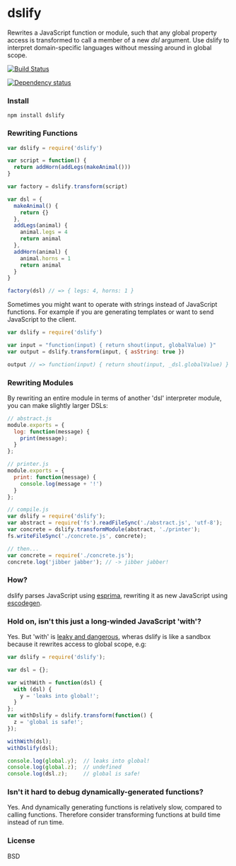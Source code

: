 # dslify

Rewrites a JavaScript function or module, such that any global property access
is transformed to call a member of a new _dsl_ argument. Use dslify to interpret
domain-specific languages without messing around in global scope.

[![Build Status](https://secure.travis-ci.org/featurist/dslify.png?branch=master)](http://travis-ci.org/featurist/dslify)

[![Dependency status](https://david-dm.org/featurist/dslify.png)](https://david-dm.org/featurist/dslify)

### Install

    npm install dslify

### Rewriting Functions

```js
var dslify = require('dslify')

var script = function() {
  return addHorn(addLegs(makeAnimal()))
}

var factory = dslify.transform(script)

var dsl = {
  makeAnimal() {
    return {}
  },
  addLegs(animal) {
    animal.legs = 4
    return animal
  },
  addHorn(animal) {
    animal.horns = 1
    return animal
  }
}

factory(dsl) // => { legs: 4, horns: 1 }
```

Sometimes you might want to operate with strings instead of JavaScript functions. For
example if you are generating templates or want to send JavaScript to the client.

```js
var dslify = require('dslify')

var input = "function(input) { return shout(input, globalValue) }"
var output = dslify.transform(input, { asString: true })

output // => function(input) { return shout(input, _dsl.globalValue) }
```

### Rewriting Modules

By rewriting an entire module in terms of another 'dsl' interpreter module, you
can make slightly larger DSLs:

```js
// abstract.js
module.exports = {
  log: function(message) {
    print(message);
  }
};

// printer.js
module.exports = {
  print: function(message) {
    console.log(message + '!')
  }
};

// compile.js
var dslify = require('dslify');
var abstract = require('fs').readFileSync('./abstract.js', 'utf-8');
var concrete = dslify.transformModule(abstract, './printer');
fs.writeFileSync('./concrete.js', concrete);

// then...
var concrete = require('./concrete.js');
concrete.log('jibber jabber'); // -> jibber jabber!
```

### How?
dslify parses JavaScript using [esprima](https://github.com/ariya/esprima), rewriting it as new JavaScript using  [escodegen](https://github.com/Constellation/escodegen).

### Hold on, isn't this just a long-winded JavaScript 'with'?
Yes. But 'with' is [leaky and dangerous](http://www.yuiblog.com/blog/2006/04/11/with-statement-considered-harmful/), wheras dslify is like a sandbox because it rewrites access to global scope, e.g:

```js
var dslify = require('dslify');

var dsl = {};

var withWith = function(dsl) {
  with (dsl) {
    y = 'leaks into global!';
  }
};
var withDslify = dslify.transform(function() {
  z = 'global is safe!';
});

withWith(dsl);
withDslify(dsl);

console.log(global.y);  // leaks into global!
console.log(global.z);  // undefined
console.log(dsl.z);     // global is safe!
```

### Isn't it hard to debug dynamically-generated functions?
Yes. And dynamically generating functions is relatively slow, compared to calling
functions. Therefore consider transforming functions at build time instead of run time.

### License
BSD

